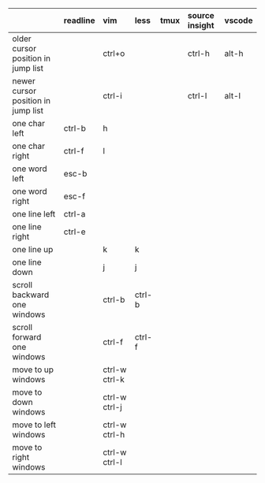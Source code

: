 ||readline|vim|less|tmux|source insight|vscode|
|:-|:-|:-|:-|:-|:-|:-|
|older cursor position in jump list||ctrl+o|||ctrl-h|alt-h|
|newer cursor position in jump list||ctrl-i|||ctrl-l|alt-l|
|one char left|ctrl-b|h|||||
|one char right|ctrl-f|l|||||
|one word left|esc-b||||||
|one word right|esc-f||||||
|one line left|ctrl-a|||||||
|one line right|ctrl-e||||||
|one line up||k|k||||
|one line down||j|j||||
|scroll backward one windows||ctrl-b|ctrl-b|||
|scroll forward one windows||ctrl-f|ctrl-f|||
|move to up windows||ctrl-w ctrl-k|||||
|move to down windows||ctrl-w ctrl-j|||||
|move to left windows||ctrl-w ctrl-h|||||
|move to right windows||ctrl-w ctrl-l|||||
